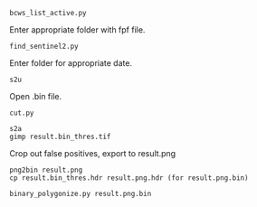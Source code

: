 ```
bcws_list_active.py
```

Enter appropriate folder with fpf file.

```
find_sentinel2.py
```

Enter folder for appropriate date.

```
s2u
```

Open .bin file.

```
cut.py
```

```
s2a
gimp result.bin_thres.tif
```

Crop out false positives, export to result.png

```
png2bin result.png
cp result.bin_thres.hdr result.png.hdr (for result.png.bin)

binary_polygonize.py result.png.bin
```
